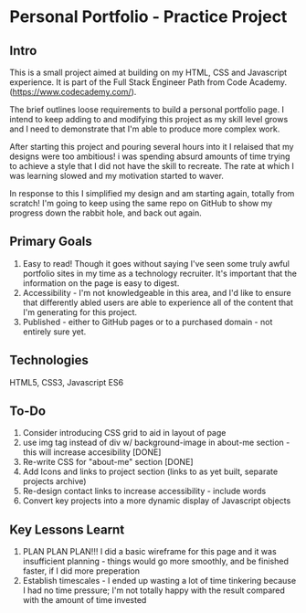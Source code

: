 # Personal Portfolio - Practice Project

## Intro

This is a small project aimed at building on my HTML, CSS and Javascript experience. It is part of the Full Stack Engineer Path from Code Academy. (https://www.codecademy.com/).

The brief outlines loose requirements to build a personal portfolio page. I intend to keep adding to and modifying this project as my skill level grows and I need to demonstrate that I'm able to produce more complex work.

After starting this project and pouring several hours into it I relaised that my designs were too ambitious! i was spending absurd amounts of time trying to achieve a style that I did not have the skill to recreate. The rate at which I was learning slowed and my motivation started to waver.

In response to this I simplified my design and am starting again, totally from scratch! I'm going to keep using the same repo on GitHub to show my progress down the rabbit hole, and back out again.

## Primary Goals

1. Easy to read! Though it goes without saying I've seen some truly awful portfolio sites in my time as a technology recruiter. It's important that the information on the page is easy to digest.
2. Accessibility - I'm not knowledgeable in this area, and I'd like to ensure that differently abled users are able to experience all of the content that I'm generating for this project.
3. Published - either to GitHub pages or to a purchased domain - not entirely sure yet.

## Technologies

HTML5, CSS3, Javascript ES6

## To-Do

1. Consider introducing CSS grid to aid in layout of page
2. use img tag instead of div w/ background-image in about-me section - this will increase accesibility [DONE]
3. Re-write CSS for "about-me" section [DONE]
4. Add Icons and links to project section (links to as yet built, separate projects archive)
5. Re-design contact links to increase accessibility - include words
6. Convert key projects into a more dynamic display of Javascript objects

## Key Lessons Learnt

1. PLAN PLAN PLAN!!! I did a basic wireframe for this page and it was insufficient planning - things would go more smoothly, and be finished faster, if I did more preperation
2. Establish timescales - I ended up wasting a lot of time tinkering because I had no time pressure; I'm not totally happy with the result compared with the amount of time invested
